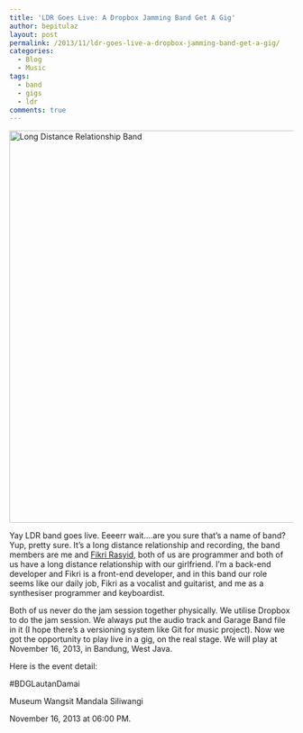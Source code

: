 ```yaml
---
title: 'LDR Goes Live: A Dropbox Jamming Band Get A Gig'
author: bepitulaz
layout: post
permalink: /2013/11/ldr-goes-live-a-dropbox-jamming-band-get-a-gig/
categories:
  - Blog
  - Music
tags:
  - band
  - gigs
  - ldr
comments: true
---
```

[<img class="alignnone size-large wp-image-45" alt="Long Distance Relationship Band" src="http://asep.co/wp-content/uploads/2013/11/photo-5-1024x1024.jpg" width="696" height="696" />][1]

Yay LDR band goes live. Eeeerr wait&#8230;.are you sure that&#8217;s a name of band? Yup, pretty sure. It&#8217;s a long distance relationship and recording, the band members are me and <a title="Fikri Rasyid's blog" href="http://fikrirasyid.com" target="_blank">Fikri Rasyid</a>, both of us are programmer and both of us have a long distance relationship with our girlfriend. I&#8217;m a back-end developer and Fikri is a front-end developer, and in this band our role seems like our daily job, Fikri as a vocalist and guitarist, and me as a synthesiser programmer and keyboardist.<!--more-->

Both of us never do the jam session together physically. We utilise Dropbox to do the jam session. We always put the audio track and Garage Band file in it (I hope there&#8217;s a versioning system like Git for music project). Now we got the opportunity to play live in a gig, on the real stage. We will play at November 16, 2013, in Bandung, West Java.

Here is the event detail:

#BDGLautanDamai

Museum Wangsit Mandala Siliwangi

November 16, 2013 at 06:00 PM.

 [1]: http://asep.co/wp-content/uploads/2013/11/photo-5.jpg